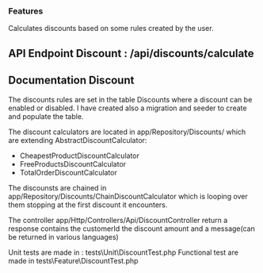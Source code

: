 ### Features
Calculates discounts based on some rules created by the user.

## API Endpoint Discount : /api/discounts/calculate

## Documentation Discount 

The discounts rules are set in the table Discounts where a discount can be enabled or disabled.
I have created also a migration and seeder to create and populate the table.

The discount calculators are located in app/Repository/Discounts/ which are extending AbstractDiscountCalculator:

- CheapestProductDiscountCalculator
- FreeProductsDiscountCalculator
- TotalOrderDiscountCalculator

The discounsts are chained in app/Repository/Discounts/ChainDiscountCalculator which is looping over them stopping at the first discount it encounters.

The controller app/Http/Controllers/Api/DiscountController return a response contains the customerId the discount amount and a message(can be returned in various languages)

Unit tests are made in : tests\Unit\DiscountTest.php
Functional test are made in  tests\Feature\DiscountTest.php




